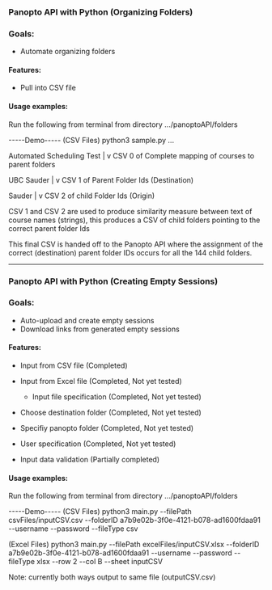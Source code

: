 ### Panopto API with Python (Organizing Folders)

### Goals:
* Automate organizing folders


#### Features:
* Pull into CSV file



#### Usage examples:
Run the following from terminal from directory .../panoptoAPI/folders

-----Demo-----
(CSV Files)
python3 sample.py ...


Automated Scheduling Test
|
v
CSV 0 of Complete mapping of courses to parent folders

UBC Sauder
|
v
CSV 1 of Parent Folder Ids (Destination)

Sauder
|
v
CSV 2 of child Folder Ids (Origin)

CSV 1 and CSV 2 are used to produce similarity measure between
text of course names (strings), this produces a CSV of 
child folders pointing to the correct parent folder Ids

This final CSV is handed off to the Panopto API where the 
assignment of the correct (destination) parent folder IDs occurs
for all the 144 child folders.

----------------------------------------
### Panopto API with Python (Creating Empty Sessions)

### Goals:
* Auto-upload and create empty sessions
* Download links from generated empty sessions


#### Features:
* Input from CSV file (Completed)
  
* Input from Excel file (Completed, Not yet tested)

    * Input file specification (Completed, Not yet tested)

* Choose destination folder (Completed, Not yet tested)

* Specifiy panopto folder (Completed, Not yet tested)

* User specification (Completed, Not yet tested)

* Input data validation (Partially completed)



#### Usage examples:
Run the following from terminal from directory .../panoptoAPI/folders

-----Demo-----
(CSV Files)
python3 main.py --filePath csvFiles/inputCSV.csv --folderID a7b9e02b-3f0e-4121-b078-ad1600fdaa91 --username <username> --password <password> --fileType csv

(Excel Files)
python3 main.py --filePath excelFiles/inputCSV.xlsx --folderID a7b9e02b-3f0e-4121-b078-ad1600fdaa91 --username <username> --password <password> --fileType xlsx --row 2 --col B --sheet inputCSV

Note: currently both ways output to same file (outputCSV.csv)